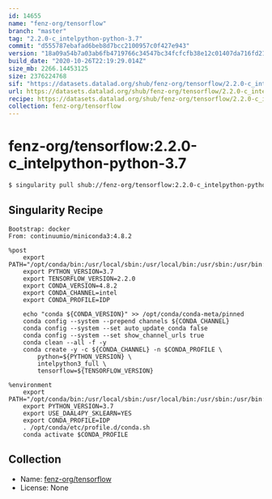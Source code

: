 ```yaml
---
id: 14655
name: "fenz-org/tensorflow"
branch: "master"
tag: "2.2.0-c_intelpython-python-3.7"
commit: "d555787ebafad6beb8d7bcc2100957c0f427e943"
version: "18a09a54b7a03ab6fb4719766c34547bc34fcfcfb38e12c01407da716fd21659"
build_date: "2020-10-26T22:19:29.014Z"
size_mb: 2266.14453125
size: 2376224768
sif: "https://datasets.datalad.org/shub/fenz-org/tensorflow/2.2.0-c_intelpython-python-3.7/2020-10-26-d555787e-18a09a54/18a09a54b7a03ab6fb4719766c34547bc34fcfcfb38e12c01407da716fd21659.sif"
url: https://datasets.datalad.org/shub/fenz-org/tensorflow/2.2.0-c_intelpython-python-3.7/2020-10-26-d555787e-18a09a54/
recipe: https://datasets.datalad.org/shub/fenz-org/tensorflow/2.2.0-c_intelpython-python-3.7/2020-10-26-d555787e-18a09a54/Singularity
collection: fenz-org/tensorflow
---
```


# fenz-org/tensorflow:2.2.0-c_intelpython-python-3.7

```bash
$ singularity pull shub://fenz-org/tensorflow:2.2.0-c_intelpython-python-3.7
```

## Singularity Recipe

```singularity
Bootstrap: docker
From: continuumio/miniconda3:4.8.2

%post
    export PATH="/opt/conda/bin:/usr/local/sbin:/usr/local/bin:/usr/sbin:/usr/bin:/sbin:/bin"
    export PYTHON_VERSION=3.7
    export TENSORFLOW_VERSION=2.2.0
    export CONDA_VERSION=4.8.2
    export CONDA_CHANNEL=intel
    export CONDA_PROFILE=IDP

    echo "conda ${CONDA_VERSION}" >> /opt/conda/conda-meta/pinned
    conda config --system --prepend channels ${CONDA_CHANNEL}
    conda config --system --set auto_update_conda false
    conda config --system --set show_channel_urls true
    conda clean --all -f -y
    conda create -y -c ${CONDA_CHANNEL} -n $CONDA_PROFILE \
        python=${PYTHON_VERSION} \
        intelpython3_full \
        tensorflow=${TENSORFLOW_VERSION}

%environment
    export PATH="/opt/conda/bin:/usr/local/sbin:/usr/local/bin:/usr/sbin:/usr/bin:/sbin:/bin"
    export PYTHON_VERSION=3.7
    export USE_DAAL4PY_SKLEARN=YES
    export CONDA_PROFILE=IDP
    . /opt/conda/etc/profile.d/conda.sh
    conda activate $CONDA_PROFILE
```

## Collection

 - Name: [fenz-org/tensorflow](https://github.com/fenz-org/tensorflow)
 - License: None

